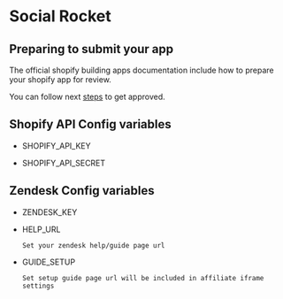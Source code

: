# Social Rocket

## Preparing to submit your app
The official shopify building apps documentation include how to prepare your shopify app for review.

You can follow next [steps](https://www.shopify.co.uk/partners/blog/how-to-build-a-shopify-app#prepare-submit) to get approved.

## Shopify API Config variables

- SHOPIFY_API_KEY

- SHOPIFY_API_SECRET

## Zendesk Config variables

- ZENDESK_KEY

- HELP_URL

    `Set your zendesk help/guide page url`

- GUIDE_SETUP

    `Set setup guide page url will be included in affiliate iframe settings`